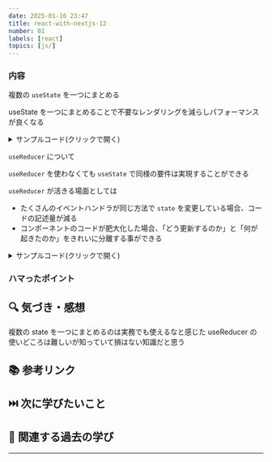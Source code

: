 ```yaml
---
date: 2025-01-16 23:47
title: react-with-nextjs-12
number: 01
labels: [react]
topics: [js/]
---
```


### 内容

複数の `useState` を一つにまとめる

useState を一つにまとめることで不要なレンダリングを減らしパフォーマンスが良くなる

<details>
<summary>サンプルコード(クリックで開く)</summary>

```jsx
import { useCallback, useEffect, useState } from 'react';

const Posts = () => {
  const [state, setState] = useState({
    posts: [],
    loading: true,
    error: null,
  });

  const fetchPosts = useCallback(async () => {
    try {
      const response = await fetch(
        'https://jsonplaceholder.typicode.com/postsa'
      );

      if (!response.ok) {
        throw new Error('エラーが発生しました');
      }

      const json = await response.json();
      setState((prevState) => {
        return {
          ...prevState,
          data: json,
          loading: false,
        };
      });
    } catch (error) {
      setState((prevState) => {
        return {
          ...prevState,
          loading: false,
          error,
        };
      });
    }
  }, []);

  useEffect(() => {
    fetchPosts();
  }, [fetchPosts]);

  if (state.loading) {
    return <div>ローディング中</div>;
  }

  if (state.error) {
    return <div>{state.error.message}</div>;
  }

  if (state.post.length === 0) {
    return <div>データは空です</div>;
  }

  return (
    <ol>
      {state.posts.map((post) => {
        return <li key={post.id}>{post.title}</li>;
      })}
    </ol>
  );
};

export default Posts;
```

</details>

`useReducer` について

`useReducer` を使わなくても
`useState` で同様の要件は実現することができる

`useReducer` が活きる場面としては

- たくさんのイベントハンドラが同じ方法で `state` を変更している場合、コードの記述量が減る
- コンポーネントのコードが肥大化した場合、「どう更新するのか」と「何が起きたのか」をきれいに分離する事ができる

<details>
<summary>サンプルコード(クリックで開く)</summary>

```jsx
import { useCallback, useEffect, useReducer } from 'react';

const initialState = {
  posts: [],
  loading: true,
  error: null,
};

const reducer = (state, action) => {
  switch (action.type) {
    case 'end':
      return {
        ...state,
        posts: action.posts,
        loading: false,
      };

    case 'error':
      return {
        ...state,
        loading: false,
        error: action.error,
      };

    default:
      throw new Error('no such action type');
  }
};

const Posts = () => {
  const [state, dispatch] = useReducer(reducer, initialState);
  const fetchPosts = useCallback(async () => {
    try {
      const response = await fetch(
        'https://jsonplaceholder.typicode.com/posts'
      );

      if (!response.ok) {
        throw new Error('エラーが発生しました');
      }

      const json = await response.json();
      dispatch({ type: 'end', posts: json });
    } catch (error) {
      dispatch({ type: 'error', error });
    }
  }, []);

  useEffect(() => {
    fetchPosts();
  }, [fetchPosts]);

  if (state.loading) {
    return <div>ローディング中</div>;
  }

  if (state.error) {
    return <div>{state.error.message}</div>;
  }

  if (state.posts.length === 0) {
    return <div>データは空です</div>;
  }

  return (
    <ol>
      {state.posts.map((post) => {
        return <li key={post.id}>{post.title}</li>;
      })}
    </ol>
  );
};

export default Posts;
```

</details>

### ハマったポイント

## 🔍 気づき・感想

複数の state を一つにまとめるのは実務でも使えるなと感じた
useReducer の使いどころは難しいが知っていて損はない知識だと思う

## 📚 参考リンク

## ⏭️ 次に学びたいこと

## 📌 関連する過去の学び

---
